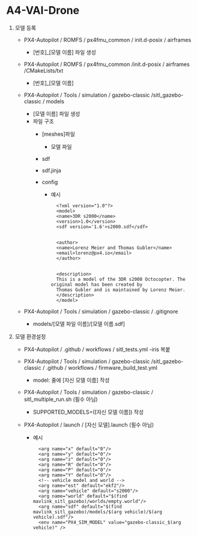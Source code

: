 # A4-VAI-Drone
1. 모델 등록
    - PX4-Autopilot / ROMFS / px4fmu_common / init.d-posix / airframes
        - [번호]_[모델 이름] 파일 생성

    - PX4-Autopilot / ROMFS / px4fmu_common /init.d-posix / airframes /CMakeLists/txt
        - [번호]_[모델 이름]

    - PX4-Autopilot / Tools / simulation / gazebo-classic /sitl_gazebo-classic / models 
        - [모델 이름] 파일 생성
        - 파일 구조
            - [meshes]파일
                - 모델 파일

            - sdf
            - sdf.jinja
            - config
                - 예시
                    
                        <?xml version="1.0"?>
                        <model>
                        <name>3DR s2000</name>
                        <version>1.0</version>
                        <sdf version='1.6'>s2000.sdf</sdf>


                        <author>  
                        <name>Lorenz Meier and Thomas Gubler</name>
                        <email>lorenz@px4.io</email>
                        </author>


                        <description>
                        This is a model of the 3DR s2000 Octocopter. The original model has been created by
                        Thomas Gubler and is maintained by Lorenz Meier.
                        </description>
                        </model>
                        
    - PX4-Autopilot / Tools / simulation / gazebo-classic / .gitignore
        - models/[모델 파일 이름]/[모델 이름.sdf]

2. 모델 환경설정
    - PX4-Autopilot / .github / workflows / sitl_tests.yml
        -iris 복붙

    - PX4-Autopilot / Tools / simulation / gazebo-classic /sitl_gazebo-classic / .github / workflows / firmware_build_test.yml
        - model: 줄에 [자신 모델 이름] 작성

    - PX4-Autopilot / Tools / simulation / gazebo-classic / sitl_multiple_run.sh (필수 아님)
        -  SUPPORTED_MODELS=([자신 모델 이름]) 작성

    - PX4-Autopilot / launch / [자신 모델].launch (필수 아님)
        - 예시
          
                <arg name="x" default="0"/>
                <arg name="y" default="0"/>
                <arg name="z" default="0"/>
                <arg name="R" default="0"/>
                <arg name="P" default="0"/>
                <arg name="Y" default="0"/>
                <!-- vehicle model and world -->
                <arg name="est" default="ekf2"/>
                <arg name="vehicle" default="s2000"/>
                <arg name="world" default="$(find mavlink_sitl_gazebo)/worlds/empty.world"/>
                <arg name="sdf" default="$(find mavlink_sitl_gazebo)/models/$(arg vehicle)/$(arg vehicle).sdf"/>
                <env name="PX4_SIM_MODEL" value="gazebo-classic_$(arg vehicle)" />


